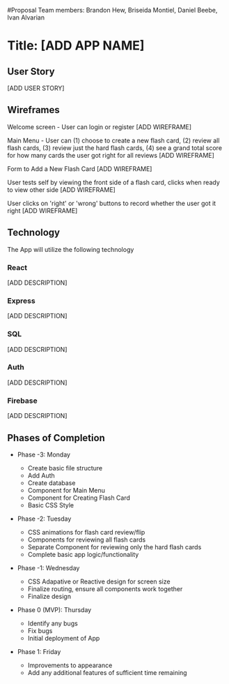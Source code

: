 #Proposal
Team members: Brandon Hew, Briseida Montiel, Daniel Beebe, Ivan Alvarian

# Title: [ADD APP NAME]

## User Story

[ADD USER STORY]

## Wireframes

Welcome screen - User can login or register
[ADD WIREFRAME]

Main Menu - User can (1) choose to create a new flash card, (2) review all flash cards, (3) review just the hard flash cards, (4) see a grand total score for how many cards the user got right for all reviews
[ADD WIREFRAME]

Form to Add a New Flash Card
[ADD WIREFRAME]

User tests self by viewing the front side of a flash card, clicks when ready to view other side
[ADD WIREFRAME]

User clicks on 'right' or 'wrong' buttons to record whether the user got it right
[ADD WIREFRAME]

## Technology

The App will utilize the following technology

### React
[ADD DESCRIPTION]

### Express
[ADD DESCRIPTION]

### SQL
[ADD DESCRIPTION]

### Auth
[ADD DESCRIPTION]

### Firebase
[ADD DESCRIPTION]

## Phases of Completion

* Phase -3: Monday
    * Create basic file structure
    * Add Auth
    * Create database
    * Component for Main Menu
    * Component for Creating Flash Card
    * Basic CSS Style

* Phase -2: Tuesday
    * CSS animations for flash card review/flip
    * Components for reviewing all flash cards
    * Separate Component for reviewing only the hard flash cards
    * Complete basic app logic/functionality

* Phase -1: Wednesday
    * CSS Adapative or Reactive design for screen size
    * Finalize routing, ensure all components work together
    * Finalize design

* Phase 0 (MVP): Thursday
    * Identify any bugs
    * Fix bugs
    * Initial deployment of App

* Phase 1: Friday
    * Improvements to appearance
    * Add any additional features of sufficient time remaining

